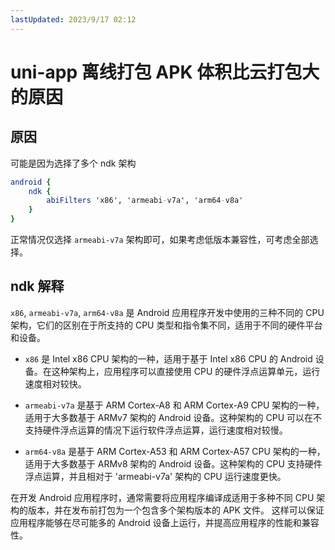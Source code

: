 ```yaml
---
lastUpdated: 2023/9/17 02:12
---
```


# uni-app 离线打包 APK 体积比云打包大的原因

## 原因

可能是因为选择了多个 ndk 架构

```nim
android {
    ndk {
        abiFilters 'x86', 'armeabi-v7a', 'arm64-v8a'
    }
}
```

正常情况仅选择 `armeabi-v7a` 架构即可，如果考虑低版本兼容性，可考虑全部选择。

## ndk 解释

`x86`, `armeabi-v7a`, `arm64-v8a` 是 Android 应用程序开发中使用的三种不同的 CPU 架构，它们的区别在于所支持的 CPU 类型和指令集不同，适用于不同的硬件平台和设备。

- `x86` 是 Intel x86 CPU 架构的一种，适用于基于 Intel x86 CPU 的 Android 设备。在这种架构上，应用程序可以直接使用 CPU 的硬件浮点运算单元，运行速度相对较快。

- `armeabi-v7a` 是基于 ARM Cortex-A8 和 ARM Cortex-A9 CPU 架构的一种，适用于大多数基于 ARMv7 架构的 Android 设备。这种架构的 CPU 可以在不支持硬件浮点运算的情况下运行软件浮点运算，运行速度相对较慢。

- `arm64-v8a` 是基于 ARM Cortex-A53 和 ARM Cortex-A57 CPU 架构的一种，适用于大多数基于 ARMv8 架构的 Android 设备。这种架构的 CPU 支持硬件浮点运算，并且相对于 'armeabi-v7a' 架构的 CPU 运行速度更快。

在开发 Android 应用程序时，通常需要将应用程序编译成适用于多种不同 CPU 架构的版本，并在发布前打包为一个包含多个架构版本的 APK 文件。
这样可以保证应用程序能够在尽可能多的 Android 设备上运行，并提高应用程序的性能和兼容性。
